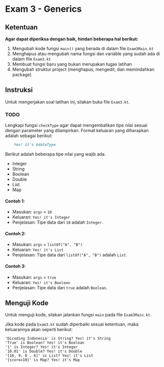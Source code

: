 # Exam 3 - Generics

## Ketentuan

**Agar dapat diperiksa dengan baik, hindari beberapa hal berikut:**

1. Mengubah kode fungsi `main()` yang berada di dalam file `Exam3Main.kt`
2. Menghapus atau mengubah nama fungsi dan variable yang sudah ada di dalam file `Exam3.kt`
3. Membuat fungsi baru yang bukan merupakan tugas latihan
4. Mengubah struktur project (menghapus, mengedit, dan memindahkan package)

## Instruksi

Untuk mengerjakan soal latihan ini, silakan buka file `Exam3.kt`.

### TODO

Lengkapi fungsi `checkType` agar dapat mengembalikan tipe nilai sesuai dengan parameter yang dilampirkan. Format
keluaran yang diharapkan adalah sebagai berikut:

```markdown
    Yes! it's $dataType
```

Berikut adalah beberapa tipe nilai yang wajib ada.

- Integer
- String
- Boolean
- Double
- List
- Map

#### Contoh 1:

- Masukan: `args` = `10`
- Keluaran: `Yes! it's Integer`
- Penjelasan: Tipe data dari `10` adalah `Integer`.

#### Contoh 2:

- Masukan: `args` = `listOf("A", "B")`
- Keluaran: `Yes! it's List`
- Penjelasan: Tipe data dari `listOf("A", "B")` adalah `List`.

#### Contoh 3:

- Masukan: `args` = `true`
- Keluaran: `Yes! it's Boolean`
- Penjelasan: Tipe data dari `true` adalah `Boolean`.

## Menguji Kode

Untuk menguji kode, silakan jalankan fungsi `main` pada file `Exam3Main.kt`.

Jika kode pada `Exam3.kt` sudah diperbaiki sesuai ketentuan, maka keluarannya akan seperti berikut:

```
'Dicoding Indonesia' is String? Yes! it's String
'True' is Boolean? Yes! it's Boolean
'1' is Integer? Yes! it's Integer
'10.01' is Double? Yes! it's Double
'[10, 9, 8 , 6]' is List? Yes! it's List
'{score=10}' is Map? Yes! it's Map
```